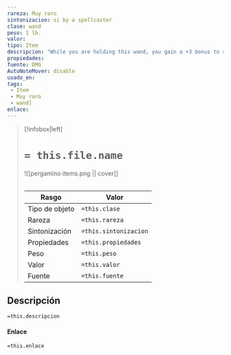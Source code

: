 ```yaml
---
rareza: Muy raro
sintonizacion: si by a spellcaster
clase: wand
peso: 1 lb.
valor: 
tipo: Item
descripcion: "While you are holding this wand, you gain a +3 bonus to spell attack rolls. In addition, you ignore half cover when making a spell attack."
propiedades: 
fuente: DMG
AutoNoteMover: disable
usado_en:  
tags: 
 - Item
 - Muy raro
 - wand]
enlace: 
---
```


> [!infobox|left]
>  # `= this.file.name`
> ![[pergamino items.png || cover]]
> ######   
> |Rasgo | Valor |
> | --- | --- |
> | Tipo de objeto| `=this.clase`|
>  | Rareza| `=this.rareza`|
> | Sintonización | `=this.sintonizacion` |
> | Propiedades | `=this.propiedades` |
>  | Peso | `=this.peso` |
> | Valor | `=this.valor` |
> | Fuente | `=this.fuente` |


## Descripción
`=this.descripcion`

#### Enlace
`=this.enlace`